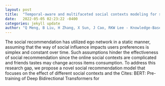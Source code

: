 ```yaml
---
layout: post
title:  "Temporal-aware and multifaceted social contexts modeling for social recommendation"
date:   2022-05-05 02:23:22 -0400
categories: jekyll update
author: "Q Meng, B Liu, H Zhang, X Sun, J Cao, RKW Lee - Knowledge-Based Systems, 2022"
---
```

The social recommendation has utilized ego network in a static manner, assuming that the way of social influence impacts users  preferences is simplex and constant over time. Such assumptions hinder the effectiveness of social recommendation since the online social contexts are complicated and friends  tastes may change across items consumption. To address this research gap, we propose a novel social recommendation model that focuses on the effect of different social contexts and the Cites: BERT: Pre-training of Deep Bidirectional Transformers for